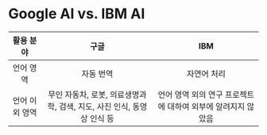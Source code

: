 # Google AI vs. IBM AI

|활용 분야|구글|IBM|
|:---:|:---:|:---:|
|언어 영역|자동 번역|자연어 처리|
|언어 이외 영역|무인 자동차, 로봇, 의료생명과학, 검색, 지도, 사진 인식, 동영상 인식 등|언어 영역 외의 연구 프로젝트에 대하여 외부에 알려지지 않았음|
